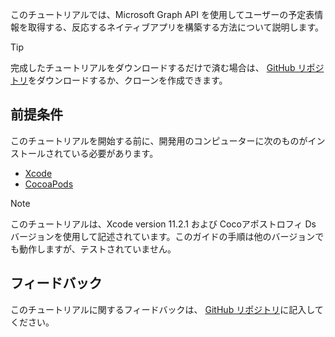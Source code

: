 <!-- markdownlint-disable MD002 MD041 -->

このチュートリアルでは、Microsoft Graph API を使用してユーザーの予定表情報を取得する、反応するネイティブアプリを構築する方法について説明します。

> [!TIP]
> 完成したチュートリアルをダウンロードするだけで済む場合は、 [GitHub リポジトリ](https://github.com/microsoftgraph/msgraph-training-ios-swift)をダウンロードするか、クローンを作成できます。

## <a name="prerequisites"></a>前提条件

このチュートリアルを開始する前に、開発用のコンピューターに次のものがインストールされている必要があります。

- [Xcode](https://developer.apple.com/xcode/)
- [CocoaPods](https://cocoapods.org)

> [!NOTE]
> このチュートリアルは、Xcode version 11.2.1 および Cocoアポストロフィ Ds バージョンを使用して記述されています。このガイドの手順は他のバージョンでも動作しますが、テストされていません。

## <a name="feedback"></a>フィードバック

このチュートリアルに関するフィードバックは、 [GitHub リポジトリ](https://github.com/microsoftgraph/msgraph-training-ios-swift)に記入してください。

